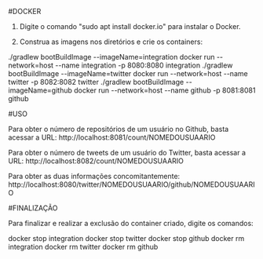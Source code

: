 #DOCKER

1. Digite o comando "sudo apt install docker.io" para instalar o Docker. 

2. Construa as imagens nos diretórios e crie os containers: 

./gradlew bootBuildImage --imageName=integration
docker run --network=host --name integration -p 8080:8080 integration
./gradlew bootBuildImage --imageName=twitter
docker run --network=host --name twitter -p 8082:8082 twitter
./gradlew bootBuildImage --imageName=github
docker run --network=host --name github -p 8081:8081 github

#USO

Para obter o número de repositórios de um usuário no Github, basta acessar a URL:
http://localhost:8081/count/NOMEDOUSUAARIO


Para obter o número de tweets de um usuário do Twitter, basta acessar a URL:
http://localhost:8082/count/NOMEDOUSUAARIO

Para obter as duas informações concomitantemente:
http://localhost:8080/twitter/NOMEDOUSUAARIO/github/NOMEDOUSUAARIO

#FINALIZAÇÃO

Para finalizar e realizar a exclusão do container criado, digite os comandos:

docker stop integration
docker stop twitter
docker stop github
docker rm integration
docker rm twitter
docker rm github

